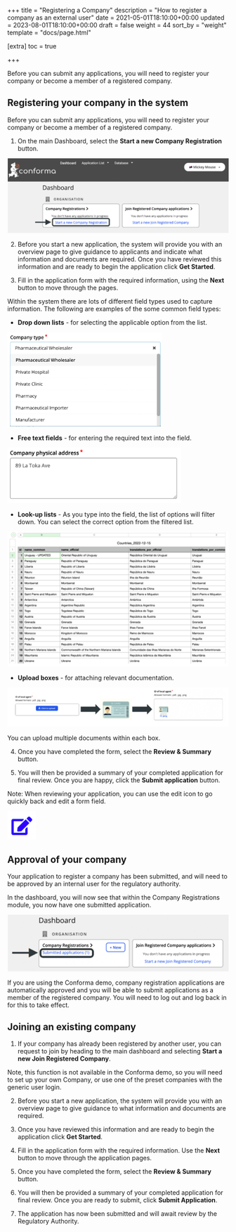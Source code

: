 +++
title = "Registering a Company"
description = "How to register a company as an external user"
date = 2021-05-01T18:10:00+00:00
updated = 2023-08-01T18:10:00+00:00
draft = false
weight = 44
sort_by = "weight"
template = "docs/page.html"

[extra]
toc = true

+++

Before you can submit any applications, you will need to register your company or become a member of a registered company. 

## Registering your company in the system

Before you can submit any applications, you will need to register your company or become a member of a registered company. 

1. On the main Dashboard, select the <b>Start a new Company Registration</b> button.

![Start new company registration](/docs/about/demo/newcompanyrego.png)

2. Before you start a new application, the system will provide you with an overview page to give guidance to applicants and indicate what information and documents are required. Once you have reviewed this information and are ready to begin the application click <b>Get Started</b>.

3. Fill in the application form with the required information, using the <b>Next</b> button to move through the pages. 

Within the system there are lots of different field types used to capture information. The following are examples of the some common field types:

 - <b>Drop down lists</b> - for selecting the applicable option from the list.

 ![Drop down list example](/docs/about/demo/dropdown3.png)

 - <b>Free text fields</b> - for entering the required text into the field.

 ![Free text example](/docs/about/demo/freetext3.png)

- <b>Look-up lists</b> - As you type into the field, the list of options will filter down. You can select the correct option from the filtered list.

 ![Look up list example](/docs/about/demo/lookup3.png)

- <b>Upload boxes</b> - for attaching relevant documentation.

 ![Upload box example](/docs/about/demo/upload3.png)

<div class="tip">
 You can upload multiple documents within each box. 
 </div>

4. Once you have completed the form, select the <b>Review & Summary</b> button.

5. You will then be provided a summary of your completed application for final review. Once you are happy, click the <b>Submit application</b> button.

<div class="tip">
Note: When reviewing your application, you can use the edit icon to go quickly back and edit a form field. 
</div>

 ![edit icon](/docs/about/demo/editicon.png)

 ## Approval of your company

Your application to register a company has been submitted, and will need to be approved by an internal user for the regulatory authority. 

In the dashboard, you will now see that within the Company Registrations module, you now have one submitted application.

 ![company registrations](/docs/about/demo/companyapp3.png)

 <div class="tip">
 If you are using the Conforma demo, company registration applications are automatically approved and you will be able to submit applications as a member of the registered company. You will need to log out and log back in for this to take effect.
 </div>

 ## Joining an existing company

1. If your company has already been registered by another user, you can request to join by heading to the main dashboard and selecting <b>Start a new Join Registered Company</b>. 

<div class="tip">
Note, this function is not available in the Conforma demo, so you will need to set up your own Company, or use one of the preset companies with the generic user login.
 </div>

2. Before you start a new application, the system will provide you with an overview page to give guidance to what information and documents are required.

3. Once you have reviewed this information and are ready to begin the application click <b>Get Started</b>.

4. Fill in the application form with the required information.  Use the <b>Next</b> button to move through the application pages. 

5. Once you have completed the form, select the <b>Review & Summary</b> button. 

6. You will then be provided a summary of your completed application for final  review. Once you are ready to submit, click <b>Submit Application</b>.

7. The application has now been submitted and will await review by the Regulatory Authority. 
